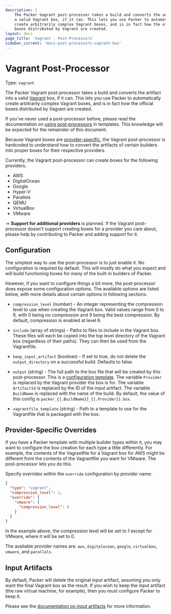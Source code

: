 ```yaml
---
description: |
    The Packer Vagrant post-processor takes a build and converts the artifact into
    a valid Vagrant box, if it can. This lets you use Packer to automatically
    create arbitrarily complex Vagrant boxes, and is in fact how the official
    boxes distributed by Vagrant are created.
layout: docs
page_title: 'Vagrant - Post-Processors'
sidebar_current: 'docs-post-processors-vagrant-box'
---
```


# Vagrant Post-Processor

Type: `vagrant`

The Packer Vagrant post-processor takes a build and converts the artifact into a
valid [Vagrant](https://www.vagrantup.com) box, if it can. This lets you use
Packer to automatically create arbitrarily complex Vagrant boxes, and is in fact
how the official boxes distributed by Vagrant are created.

If you've never used a post-processor before, please read the documentation on
[using post-processors](/docs/templates/post-processors.html) in templates. This
knowledge will be expected for the remainder of this document.

Because Vagrant boxes are
[provider-specific](https://docs.vagrantup.com/v2/boxes/format.html), the Vagrant
post-processor is hardcoded to understand how to convert the artifacts of
certain builders into proper boxes for their respective providers.

Currently, the Vagrant post-processor can create boxes for the following
providers.

-   AWS
-   DigitalOcean
-   Google
-   Hyper-V
-   Parallels
-   QEMU
-   VirtualBox
-   VMware

-&gt; **Support for additional providers** is planned. If the Vagrant
post-processor doesn't support creating boxes for a provider you care about,
please help by contributing to Packer and adding support for it.

## Configuration

The simplest way to use the post-processor is to just enable it. No
configuration is required by default. This will mostly do what you expect and
will build functioning boxes for many of the built-in builders of Packer.

However, if you want to configure things a bit more, the post-processor does
expose some configuration options. The available options are listed below, with
more details about certain options in following sections.

-   `compression_level` (number) - An integer representing the compression
    level to use when creating the Vagrant box. Valid values range from 0 to 9,
    with 0 being no compression and 9 being the best compression. By default,
    compression is enabled at level 6.

-   `include` (array of strings) - Paths to files to include in the Vagrant box.
    These files will each be copied into the top level directory of the Vagrant
    box (regardless of their paths). They can then be used from the Vagrantfile.

-   `keep_input_artifact` (boolean) - If set to true, do not delete the
    `output_directory` on a successful build. Defaults to false.

-   `output` (string) - The full path to the box file that will be created by
    this post-processor. This is a [configuration
    template](/docs/templates/engine.html). The variable
    `Provider` is replaced by the Vagrant provider the box is for. The variable
    `ArtifactId` is replaced by the ID of the input artifact. The variable
    `BuildName` is replaced with the name of the build. By default, the value of
    this config is `packer_{{.BuildName}}_{{.Provider}}.box`.

-   `vagrantfile_template` (string) - Path to a template to use for the
    Vagrantfile that is packaged with the box.

## Provider-Specific Overrides

If you have a Packer template with multiple builder types within it, you may
want to configure the box creation for each type a little differently. For
example, the contents of the Vagrantfile for a Vagrant box for AWS might be
different from the contents of the Vagrantfile you want for VMware. The
post-processor lets you do this.

Specify overrides within the `override` configuration by provider name:

``` json
{
  "type": "vagrant",
  "compression_level": 1,
  "override": {
    "vmware": {
      "compression_level": 0
    }
  }
}
```

In the example above, the compression level will be set to 1 except for VMware,
where it will be set to 0.

The available provider names are: `aws`, `digitalocean`, `google`, `virtualbox`,
`vmware`, and `parallels`.

## Input Artifacts

By default, Packer will delete the original input artifact, assuming you only
want the final Vagrant box as the result. If you wish to keep the input artifact
(the raw virtual machine, for example), then you must configure Packer to keep
it.

Please see the [documentation on input
artifacts](/docs/templates/post-processors.html#toc_2) for more information.
